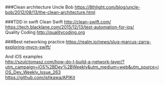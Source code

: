 
###Clean architecture
Uncle Bob https://8thlight.com/blog/uncle-bob/2012/08/13/the-clean-architecture.html  

###TDD in swift
Clean Swift http://clean-swift.com/  
https://tech.blacklane.com/2015/12/13/test-automation-for-ios/  
Quality Coding http://qualitycoding.org

###Best networking practice
https://realm.io/news/slug-marcus-zarra-exploring-mvcn-swift/  

And iOS examples  
http://szulctomasz.com/how-do-I-build-a-network-layer/?utm_campaign=iOS%2BDev%2BWeekly&utm_medium=web&utm_source=iOS_Dev_Weekly_Issue_263  
https://github.com/ishkawa/APIKit
